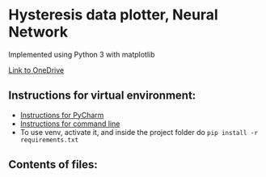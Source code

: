 # Hysteresis data plotter, Neural Network
Implemented using Python 3 with matplotlib

[Link to OneDrive](https://mcgill-my.sharepoint.com/:f:/r/personal/christos_cunning_mail_mcgill_ca/Documents/ECSE%20458%20-%20DP%2020?csf=1&web=1&e=xV39kS)

## Instructions for virtual environment:
- [Instructions for PyCharm](https://www.jetbrains.com/help/pycharm/creating-virtual-environment.html#python_create_virtual_env)
- [Instructions for command line](https://docs.python.org/3/library/venv.html)
- To use venv, activate it, and inside the project folder do `pip install -r requirements.txt`

## Contents of files:

